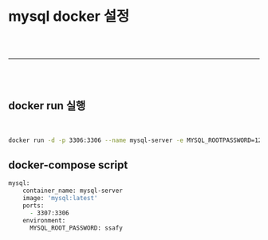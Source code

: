 # mysql docker 설정



<br>
<br>
<hr>
<br>
<br>

## docker run 실행

<br>

```zsh
docker run -d -p 3306:3306 --name mysql-server -e MYSQL_ROOTPASSWORD=1234 mysql:latest
```


## docker-compose script


```zsh
mysql:
    container_name: mysql-server
    image: 'mysql:latest'
    ports:
      - 3307:3306
    environment:
      MYSQL_ROOT_PASSWORD: ssafy
```

